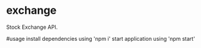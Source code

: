 # exchange
Stock Exchange API. 

#usage
install dependencies using 'npm i'
start application using 'npm start'

